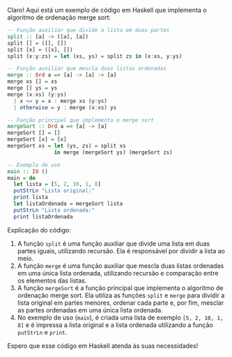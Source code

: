 Claro! Aqui está um exemplo de código em Haskell que implementa o algoritmo de ordenação merge sort:

```haskell
-- Função auxiliar que divide a lista em duas partes
split :: [a] -> ([a], [a])
split [] = ([], [])
split [x] = ([x], [])
split (x:y:zs) = let (xs, ys) = split zs in (x:xs, y:ys)

-- Função auxiliar que mescla duas listas ordenadas
merge :: Ord a => [a] -> [a] -> [a]
merge xs [] = xs
merge [] ys = ys
merge (x:xs) (y:ys)
  | x <= y = x : merge xs (y:ys)
  | otherwise = y : merge (x:xs) ys

-- Função principal que implementa o merge sort
mergeSort :: Ord a => [a] -> [a]
mergeSort [] = []
mergeSort [x] = [x]
mergeSort xs = let (ys, zs) = split xs
               in merge (mergeSort ys) (mergeSort zs)

-- Exemplo de uso
main :: IO ()
main = do
  let lista = [5, 2, 10, 1, 8]
  putStrLn "Lista original:"
  print lista
  let listaOrdenada = mergeSort lista
  putStrLn "Lista ordenada:"
  print listaOrdenada
```

Explicação do código:

1. A função `split` é uma função auxiliar que divide uma lista em duas partes iguais, utilizando recursão. Ela é responsável por dividir a lista ao meio.
2. A função `merge` é uma função auxiliar que mescla duas listas ordenadas em uma única lista ordenada, utilizando recursão e comparação entre os elementos das listas.
3. A função `mergeSort` é a função principal que implementa o algoritmo de ordenação merge sort. Ela utiliza as funções `split` e `merge` para dividir a lista original em partes menores, ordenar cada parte e, por fim, mesclar as partes ordenadas em uma única lista ordenada.
4. No exemplo de uso (`main`), é criada uma lista de exemplo `[5, 2, 10, 1, 8]` e é impressa a lista original e a lista ordenada utilizando a função `putStrLn` e `print`.

Espero que esse código em Haskell atenda às suas necessidades!